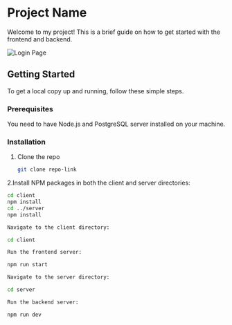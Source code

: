 # Project Name

Welcome to my project! This is a brief guide on how to get started with the frontend and backend.


![Login Page](https://drive.google.com/file/d/1KWhxmggE6dWTXXC6b46kzp0kZBAsZhkP/view?usp=sharing)

## Getting Started

To get a local copy up and running, follow these simple steps.

### Prerequisites

You need to have Node.js and PostgreSQL server installed on your machine.

### Installation

1. Clone the repo
   ```sh
   git clone repo-link

2.Install NPM packages in both the client and server directories:

```sh
cd client
npm install
cd ../server
npm install

Navigate to the client directory:

cd client

Run the frontend server:

npm run start

Navigate to the server directory:

cd server

Run the backend server:

npm run dev

